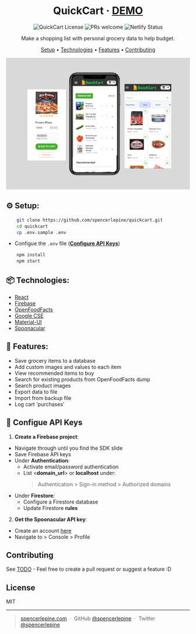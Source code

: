 <h1 align="center">QuickCart &middot; <a href="https://grocery-client-sl.herokuapp.com/">DEMO</a></h1>

<p align="center">
  <img alt="QuickCart License" src="https://img.shields.io/badge/license-MIT-blue.svg" />
  <img alt="PRs welcome" src="https://img.shields.io/badge/PRs-welcome-brightgreen.svg" />
  <img alt="Netlify Status" src="https://api.netlify.com/api/v1/badges/93bbb53c-9780-4025-a24c-4eba761797b1/deploy-status" />
</p>

<p align="center">Make a shopping list with personal grocery data to help budget.</p>

<p align="center">
  <a href="#setup">Setup</a>  •
	<a href="#technologies">Technologies</a> •
  <a href="#features">Features</a> •
  <a href="#contributing">Contributing</a>
</p>

<p align="center">
  <a href="https://grocery-client-sl.herokuapp.com/">
    <img alt="QuickCart" src="./src/images/demo_small.png" />
  </a>
</p>

## ⚙️ Setup:
```sh
    git clone https://github.com/spencerlepine/quickcart.git
    cd quickcart
    cp .env.sample .env
```
- Configue the ```.env``` file (**[Configure API Keys](<#configure api keys>)**)
```sh
    npm install
    npm start
```

## 📦 Technologies:
- [React](https://reactjs.org/)
- [Firebase](https://firebase.google.com/)
- [OpenFoodFacts](https://world.openfoodfacts.org)
- [Google CSE](https://cse.google.com)
- [Material-UI](https://material-ui.com/)
- [Spoonacular](https://spoonacular.com/food-api/docs)

## 🌟 Features:
- Save grocery items to a database
- Add custom images and values to each item
- View recommended items to buy
- Search for existing products from OpenFoodFacts dump
- Search product images
- Export data to file
- Import from backup file
- Log cart 'purchases'

## 🔑 Configue API Keys
1.  **Create a Firebase project**:

  - Navigate through until you find the SDK slide
  - Save Firebase API keys
  - Under **Authentication**:
    - Activate email/password authentication
    - List <__domain_url__> or __localhost__ under:
      > Authentication > Sign-in method > Authorized domains
  - Under **Firestore**:
    - Configure a Firestore database
    - Update Firestore **rules**

2.  **Get the Spoonacular API key**:

  - Create an account [here](https://spoonacular.com/food-api)
  - Navigate to > Console > Profile

## Contributing

See [TODO](./TODO) - Feel free to create a pull request or suggest a feature :D

## License

MIT

---

> [spencerlepine.com](https://www.spencerlepine.com) &nbsp;&middot;&nbsp; GitHub [@spencerlepine](https://github.com/spencerlepine) &nbsp;&middot;&nbsp; Twitter [@spencerlepine](http://twitter.com/spencerlepine)
